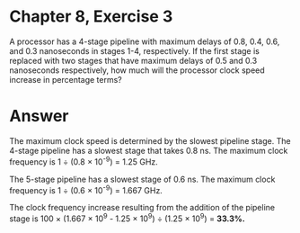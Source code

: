 # Chapter 8, Exercise 3

A processor has a 4-stage pipeline with maximum delays of 0.8, 0.4, 0.6, and 0.3 nanoseconds in stages 1-4, respectively. If the first stage is replaced with two stages that have maximum delays of 0.5 and 0.3 nanoseconds respectively, how much will the processor clock speed increase in percentage terms?

# Answer
The maximum clock speed is determined by the slowest pipeline stage. The 4-stage pipeline has a slowest stage that takes 0.8 ns. The maximum clock frequency is 1 &divide; (0.8 &times; 10<sup>-9</sup>) = 1.25 GHz.

The 5-stage pipeline has a slowest stage of 0.6 ns. The maximum clock frequency is 1 &divide; (0.6 &times; 10<sup>-9</sup>) = 1.667 GHz.

The clock frequency increase resulting from the addition of the pipeline stage is 100 &times; (1.667 &times; 10<sup>9</sup> - 1.25 &times; 10<sup>9</sup>) &divide; (1.25 &times; 10<sup>9</sup>) = **33.3%.**
